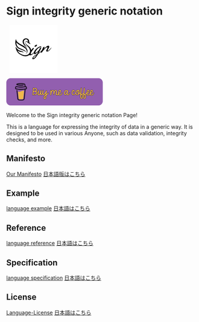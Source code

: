 # Sign integrity generic notation

<img src="./Sign_logo.svg"  alt="Sign Logo" style="display:block; width:128px; margin:1.62%;"/>

[<img src="./my_bmc_button.svg"  alt="☕ Buy me a Coffee ☕" style="width:256px;"/>](https://buymeacoffee.com/johnny_shaman)

Welcome to the Sign integrity generic notation Page!

This is a language for expressing the integrity of data in a generic way.
It is designed to be used in various Anyone, such as data validation, integrity checks, and more.

## Manifesto
  [Our Manifesto](./documents/manifesto/manifesto.en-us.md)
  [日本語版はこちら](./documents/manifesto/manifesto.ja-jp.md)

## Example
  [language example](./documents/en-us/example.en-us.sn)
  [日本語はこちら](./documents/ja-jp/example.ja-jp.sn)

## Reference
  [language reference](./documents/en-us/Sign_reference_en-us.md)
  [日本語はこちら](./documents/ja-jp/Sign_reference_ja-jp.md)

## Specification
  [language specification](./documents/en-us/specification/)
  [日本語はこちら](./documents/ja-jp/specification/)

## License
  [Language-License](./documents/License/sign-language-license.en-us.md)
  [日本語はこちら](./documents/License/sign-language-license.ja-jp.md)

